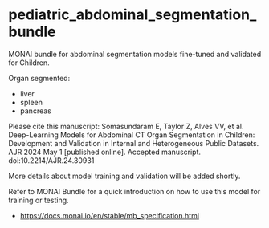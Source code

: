 # pediatric_abdominal_segmentation_bundle
MONAI bundle for abdominal segmentation models fine-tuned and validated for Children. 

Organ segmented:
  - liver
  - spleen
  - pancreas

Please cite this manuscript: 
Somasundaram E, Taylor Z, Alves VV, et al. Deep-Learning Models for Abdominal CT Organ Segmentation in Children: Development and Validation in Internal and Heterogeneous Public Datasets. AJR 2024 May 1 [published online]. Accepted manuscript. doi:10.2214/AJR.24.30931

More details about model training and validation will be added shortly.

Refer to MONAI Bundle for a quick introduction on how to use this model for training or testing. 

- https://docs.monai.io/en/stable/mb_specification.html
